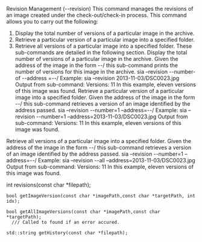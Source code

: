 Revision Management (--revision)
This command manages the revisions of an image created under the check-out/check-in process. This command allows you to carry out the following:
1.	Display the total number of versions of a particular image in the archive.
2.	Retrieve a particular version of a particular image into a specified folder.
3.	Retrieve all versions of a particular image into a specified folder.
These sub-commands are detailed in the following section.
Display the total number of versions of a particular image in the archive.
Given the address of the image in the form <year>-<moth>-<day>/<image file name> this sub-command prints the number of versions for this image in the archive.
sia –revision  --number-of --address =<year>-<moth>-<day>/<image file name> 
Example:
sia –revision  2013-11-03/DSC0023.jpg
Output from sub-command:
Versions: 11
In this example, eleven versions of this image was found.
Retrieve a particular version of a particular image into a specified folder.
Given the address of the image in the form <year>-<moth>-<day>/<image file name> this sub-command retrieves a version of an image identified by the address passed.
sia –revision   --number=1 –address=<year>-<moth>-<day>/<image file name> 
Example:
sia –revision  --number=1 –address=2013-11-03/DSC0023.jpg
Output from sub-command:
Versions: 11
In this example, eleven versions of this image was found.

Retrieve all versions of a particular image into a specified folder.
Given the address of the image in the form <year>-<moth>-<day>/<image file name> this sub-command retrieves a version of an image identified by the address passed.
sia –revision   --number=1 –address=<year>-<moth>-<day>/<image file name> 
Example:
sia –revision  --all –address=2013-11-03/DSC0023.jpg
Output from sub-command:
Versions: 11
In this example, eleven versions of this image was found.



int revisions(const char *filepath);

	bool getImageVersion(const char *imagePath,const char *targetPath, int idx);

	bool getAllImageVersions(const char *imagePath,const char *targetPath);
      /// Called to found if an error accured.

	std::string getHistory(const char *filepath);
